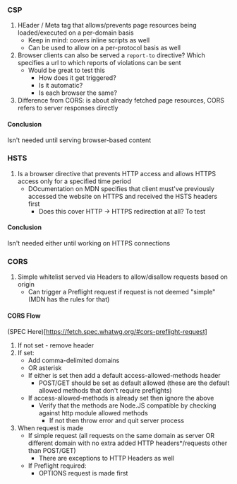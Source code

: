 ### CSP
1. HEader / Meta tag that allows/prevents page resources being loaded/executed on a per-domain basis
    - Keep in mind: covers inline scripts as well
    - Can be used to allow on a per-protocol basis as well
2. Browser clients can also be served a `report-to` directive? Which specifies a url to which reports of violations can be sent
    - Would be great to test this
        * How does it get triggered?
        * Is it automatic?
        * Is each browser the same?
3. Difference from CORS: is about already fetched page resources, CORS refers to server responses directly
#### Conclusion
Isn't needed until serving browser-based content

### HSTS 
1. Is a browser directive that prevents HTTP access and allows HTTPS access only for a specified time period
    - DOcumentation on MDN specifies that client must've previously accessed the website on HTTPS and received the HSTS headers first
        * Does this cover HTTP -> HTTPS redirection at all? To test

#### Conclusion
Isn't needed either until working on HTTPS connections

### CORS
1. Simple whitelist served via Headers to allow/disallow requests based on origin
    - Can trigger a Preflight request if request is not deemed "simple" (MDN has the rules for that)

#### CORS Flow
(SPEC Here)[https://fetch.spec.whatwg.org/#cors-preflight-request]
1. If not set - remove header
2. If set:
    - Add comma-delimited domains
    - OR asterisk
    - If either is set then add a default access-allowed-methods header
        * POST/GET should be set as default allowed (these are the default allowed methods that don't require preflights)
    - If access-allowed-methods is already set then ignore the above
        * Verify that the methods are Node.JS compatible by checking against http module allowed methods
            - If not then throw error and quit server process
3. When request is made
    - If simple request (all requests on the same domain as server OR different domain with no extra added HTTP headers*/requests other than POST/GET)
        * There are exceptions to HTTP Headers as well
    - If Preflight required:
        * OPTIONS request is made first